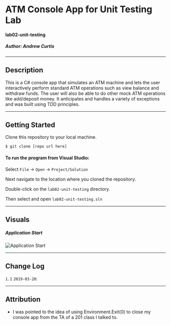 # ATM Console App for Unit Testing Lab
#### lab02-unit-testing
##### *Author: Andrew Curtis*

------------------------------

## Description
This is a C# console app that simulates an ATM machine and lets the user interactively perform standard ATM operations such as view balance and withdraw funds. The user will also be able to do other mock ATM operations like add/deposit money. It anticipates and handles a variety of exceptions and was built using TDD principles. 

------------------------------

## Getting Started

Clone this repository to your local machine.
```
$ git clone [repo url here]
```
#### To run the program from Visual Studio:
Select `File` -> `Open` -> `Project/Solution`

Next navigate to the location where you cloned the repository.

Double-click on the `lab02-unit-testing` directory.

Then select and open `lab02-unit-testing.sln`

------------------------------

## Visuals

##### Application Start

![Application Start]()

------------------------------

## Change Log

`1.1` `2019-03-20`:

------------------------------

## Attribution

* I was pointed to the idea of using Environment.Exit(0) to close my console app from the TA of a 201 class I talked to.